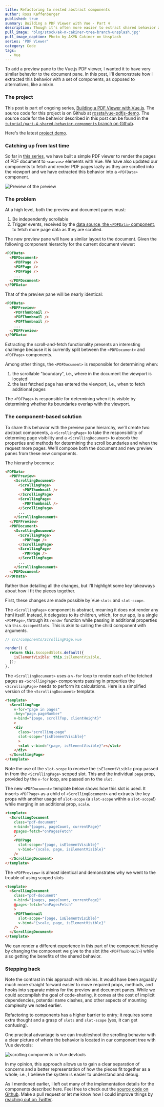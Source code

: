 ```yaml
---
title: Refactoring to nested abstract components
author: Ross Kaffenberger
published: true
summary: Building a PDF Viewer with Vue - Part 4
description: Though it's often more easier to extract shared behavior as mixins to be used across components in Vue.js, this post describes at a high level how I used abstract components to achieve the same goal and the advantages of doing so.
pull_image: 'blog/stock/ak-n-cakiner-tree-branch-unsplash.jpg'
pull_image_caption: Photo by AK¥N Cakiner on Unsplash
series: 'PDF Viewer'
category: Code
tags:
  - Vue
---
```

To add a preview pane to the Vue.js PDF viewer, I wanted it to have very similar behavior to the document pane. In this post, I'll demonstrate how I extracted this behavior with a set of components, as opposed to alternatives, like a mixin.

### The project
This post is part of ongoing series, [Building a PDF Viewer with Vue.js](/blog/series/pdf-viewer.html). The source code for this project is on Github at [rossta/vue-pdfjs-demo](https://github.com/rossta/vue-pdfjs-demo). The source code for the behavior described in this post can be found in the [`tutorial/part-4-shared-behavior-components` branch on Github](https://github.com/rossta/vue-pdfjs-demo/tree/tutorial/part-4-shared-behavior-components).

Here's the latest [project demo](https://rossta.net/vue-pdfjs-demo/).

### Catching up from last time
So far in [this series](/blog/series/pdf-viewer.html), we have built a simple PDF viewer to render the pages of PDF document to `<canvas>` elements with Vue. We have also updated our components to fetch and render PDF pages lazily as they are scrolled into the viewport and we have extracted this behavior into a `<PDFData>` component.

![Preview of the preview](screenshots/screenshot-pdf-viewer-part-3.jpg)

### The problem
At a high level, both the preview and document panes must:

1. Be independently scrollable
1. Trigger events, received by the [data source, the `<PDFData>` component](/blog/extracting-a-data-component-in-vue.html), to fetch more page data as they are scrolled.

The new preview pane will have a similar layout to the document. Given the following component hierarchy for the current document viewer:
```html
<PDFData>
  <PDFDocument>
    <PDFPage />
    <PDFPage />
    <PDFPage />
    ...
  </PDFDocument>
</PDFData>
```
That of the preview pane will be nearly identical:
```html
<PDFData>
  <PDFPreview>
    <PDFThumbnail />
    <PDFThumbnail />
    <PDFThumbnail />
    ...
  </PDFPreview>
</PDFData>
```
Extracting the scroll-and-fetch functionality presents an interesting challenge because it is currently split between the `<PDFDocument>` and `<PDFPage>` components.

Among other things, the `<PDFDocument>` is responsible for determining when:

1. the scrollable "boundary", i.e., where in the document the viewport is located
1. the last fetched page has entered the viewport, i.e., when to fetch additional pages

The `<PDFPage>` is responsible for determining when it is visible by determining whether its boundaries overlap with the viewport.

### The component-based solution
To share this behavior with the preview pane hierarchy, we'll create two abstract components, a `<ScrollingPage>` to take the responsibility of determing page visibility and a `<ScrollingDocument>` to absorb the properties and methods for determining the scroll boundaries and when the request more pages. We'll compose both the document and new preview panes from these new components.

The hierarchy becomes:

```html
<PDFData>
  <PDFPreview>
    <ScrollingDocument>
      <ScrollingPage>
        <PDFThumbnail />
      </ScrollingPage>
      <ScrollingPage>
        <PDFThumbnail />
      </ScrollingPage>
      ...
    </ScrollingDocument>
  </PDFPreview>
  <PDFDocument>
    <ScrollingDocument>
      <ScrollingPage>
        <PDFPage />
      </ScrollingPage>
      <ScrollingPage>
        <PDFPage />
      </ScrollingPage>
      ...
    </ScrollingDocument>
  </PDFDocument>
</PDFData>
```
Rather than detailing all the changes, but I'll highlight some key takeaways about how I fit the pieces together.

First, these changes are made possible by Vue `slots` and `slot-scope`.

The `<ScrollingPage>` component is abstract, meaning it does not render any html itself. Instead, it delegates to its children, which, for our app, is a single `<PDFPage>`, through its `render` function while passing in additional properties via `this.$scopedSlots`. This is akin to calling the child component with arguments.

```javascript
// src/components/ScrollingPage.vue

render() {
  return this.$scopedSlots.default({
    isElementVisible: this.isElementVisible,
  });
},
```
The `<ScrollingDocument>` uses a `v-for` loop to render each of the fetched pages as `<ScrollingPage>` components passing in properties the `<ScrollingPage>` needs to perform its calculations. Here is a simplified version of the `<ScrollingDocument>` template.
```html
<template>
  <ScrollingPage
    v-for="page in pages"
    :key="page.pageNumber"
    v-bind="{page, scrollTop, clientHeight}"
    >
    <div
      class="scrolling-page"
      slot-scope="{isElementVisible}"
      >
      <slot v-bind="{page, isElementVisible}"></slot>
    </div>
  </ScrollingPage>
</template>
```
Note the use of the `slot-scope` to receive the `isElementVisible` prop passed in from the `<ScrollingPage>` scoped slot. This and the individual `page` prop, provided by the `v-for` loop, are passed on to the `slot`.

The new `<PDFDocument>` template below shows how this slot is used. It inserts `<PDFPage>` as a child of `<ScrollingDocument>` and extracts the key props with another usage of `slot-scope` (a `slot-scope` within a `slot-scope`!) while merging in an additional prop, `scale`.
```html
<template>
  <ScrollingDocument
    class="pdf-document"
    v-bind="{pages, pageCount, currentPage}"
    @pages-fetch="onPagesFetch"
    >
    <PDFPage
      slot-scope="{page, isElementVisible}"
      v-bind="{scale, page, isElementVisible}"
    />
  </ScrollingDocument>
</template>
```
The `<PDFPreview>` is almost identical and demonstrates why we went to the trouble of using scoped slots
```html
<template>
  <ScrollingDocument
    class="pdf-document"
    v-bind="{pages, pageCount, currentPage}"
    @pages-fetch="onPagesFetch"
    >
    <PDFThumbnail
      slot-scope="{page, isElementVisible}"
      v-bind="{scale, page, isElementVisible}"
    />
  </ScrollingDocument>
</template>
```
We can render a different experience in this part of the component hierachy by changing the component we give to the slot (the `<PDFThumbnail>`) while also getting the benefits of the shared behavior.

### Stepping back
Note the contrast in this approach with mixins. It would have been arguably much more straight forward easier to move required props, methods, and hooks into separate mixins for the preview and document panes. While we could accomplish the goal of code-sharing, it comes at the cost of implicit dependencies, potential name clashes, and other aspects of mounting complexity we noted earlier.

Refactoring to components has a higher barrier to entry; it requires some extra thought and a grasp of `slots` and `slot-scope` (yes, it can get confusing).

One practical advantage is we can troubleshoot the scrolling behavior with a clear picture of where the behavior is located in our component tree with Vue devtools:

![scrolling components in Vue devtools](blog/vue-pdf-viewer/part-4-shared-behavior-devtools.jpg)

In my opinion, this approach allows us to gain a clear separation of concerns and a better representation of how the pieces fit together as a whole; i.e., I believe the system is easier to understand and debug.

As I mentioned earlier, I left out many of the implementation details for the components described here. Feel free to check out the [source code on Github](https://githbub.com/rossta/vue-pdfjs-demo). Make a pull request or let me know how I could improve things by [reaching out on Twitter](https://twitter.com/rossta).
